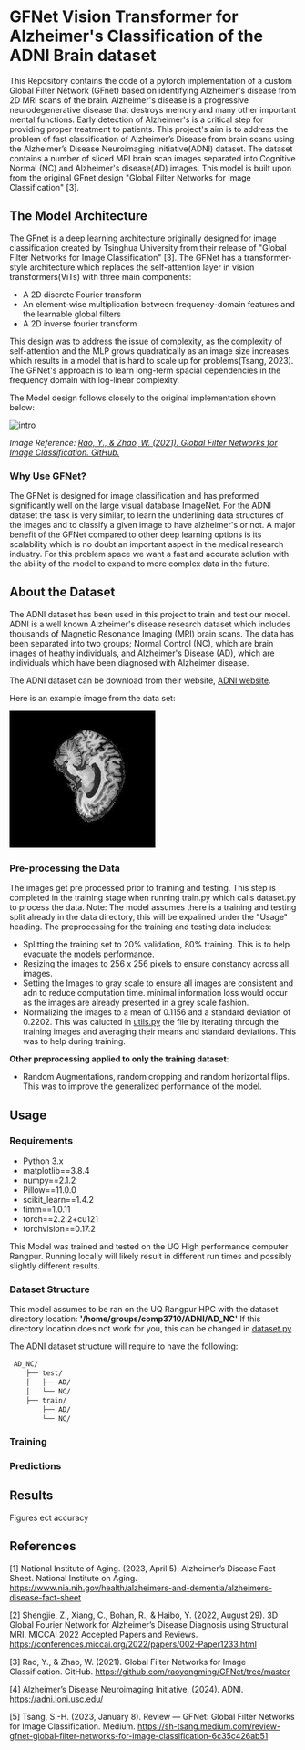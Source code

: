 # GFNet Vision Transformer for Alzheimer's Classification of the ADNI Brain dataset


This Repository contains the code of a pytorch implementation of a custom Global Filter Network (GFnet) based on identifying Alzheimer's disease from 2D MRI scans of the brain. Alzheimer's disease is a progressive neurodegenerative disease that destroys memory and many other important mental functions. Early detection of Alzheimer's is a critical step for providing proper treatment to patients. This project's aim is to address the problem of fast classification of Alzheimer’s Disease from brain scans using the Alzheimer’s Disease Neuroimaging Initiative(ADNI) dataset. The dataset contains a number of sliced MRI brain scan images separated into Cognitive Normal (NC) and Alzheimer's disease(AD) images. This model is built upon from the original GFnet design "Global Filter Networks for Image Classification" [3].

## The Model Architecture
The GFnet is a deep learning architecture originally designed for image classification created by Tsinghua University from their release of "Global Filter Networks for Image Classification" [3]. The GFNet has a transformer-style architecture which replaces the self-attention layer in vision transformers(ViTs) with three main components: 

-   A 2D discrete Fourier transform
-   An element-wise multiplication between frequency-domain features and the learnable global filters
-   A 2D inverse fourier transform

This design was to address the issue of complexity, as the complexity of self-attention and the MLP grows quadratically as an image size increases which results in a model that is hard to scale up for problems(Tsang, 2023). The GFNet's approach is to learn long-term spacial dependencies in the frequency domain with log-linear complexity.

The Model design follows closely to the original implementation shown below:

![intro](assets/GFnet_intro.gif)

_Image Reference: [Rao, Y., & Zhao, W. (2021). Global Filter Networks for Image Classification. GitHub.](https://github.com/raoyongming/GFNet/tree/master)_


### Why Use GFNet?
The GFNet is designed for image classification and has preformed significantly well on the large visual database ImageNet. For the ADNI dataset the task is very similar, to learn the underlining data structures of the images and to classify a given image to have alzheimer's or not. A major benefit of the GFNet compared to other deep learning options is its scalability which is no doubt an important aspect in the medical research industry. For this problem space we want a fast and accurate solution with the ability of the model to expand to more complex data in the future. 

## About the Dataset
The ADNI dataset has been used in this project to train and test our model. ADNI is a well known Alzheimer's disease research dataset which includes thousands of Magnetic Resonance Imaging (MRI) brain scans. The data has been separated into two groups; Normal Control (NC), which are brain images of heathy individuals, and Alzheimer's Disease (AD), which are individuals which have been diagnosed with Alzheimer disease.

 The ADNI dataset can be download from their website, [ADNI website](https://adni.loni.usc.edu/).

 Here is an example image from the data set:

 ![Example](assets/Example_image.jpeg)

### Pre-processing the Data
The images get pre processed prior to training and testing. This step is completed in the training stage when running train.py which calls dataset.py to process the data. Note: The model assumes there is a training and testing split already in the data directory, this will be expalined under the "Usage" heading. The preprocessing for the training and testing data includes:

 - Splitting the training set to 20% validation, 80% training. This is to help evacuate the models performance.
 - Resizing the images to 256 x 256 pixels to ensure constancy across all images.
 - Setting the Images to gray scale to ensure all images are consistent and adn to reduce computation time. minimal information loss would occur as the images are already presented in a grey scale fashion.
 - Normalizing the images to a mean of 0.1156 and a standard deviation of 0.2202. This was calucted in [utils.py](utils.py) the file by iterating through the training images and averaging their means and standard deviations. This was to help during training.

 **Other preprocessing applied to only the training dataset**:

 - Random Augmentations, random cropping and random horizontal flips. This was to improve the generalized performance of the model.
 

## Usage

### Requirements

- Python 3.x
- matplotlib==3.8.4
- numpy==2.1.2
- Pillow==11.0.0
- scikit_learn==1.4.2
- timm==1.0.11
- torch==2.2.2+cu121
- torchvision==0.17.2

This Model was trained and tested on the UQ High performance computer Rangpur. Running locally will likely result in different run times and possibly slightly different results.

### Dataset Structure
This model assumes to be ran on the UQ Rangpur HPC with the dataset directory location: 
**'/home/groups/comp3710/ADNI/AD_NC'**
If this directory location does not work for you, this can be changed in [dataset.py](dataset.py)

The ADNI dataset structure will require to have the following:

```
 AD_NC/
    ├── test/
    │   ├── AD/
    │   └── NC/
    ├── train/
        ├── AD/
        └── NC/
```

### Training


### Predictions


## Results

Figures ect
accuracy


## References

[1] National Institute of Aging. (2023, April 5). Alzheimer’s Disease Fact Sheet. National Institute on Aging.  https://www.nia.nih.gov/health/alzheimers-and-dementia/alzheimers-disease-fact-sheet

[2] Shengjie, Z., Xiang, C., Bohan, R., & Haibo, Y. (2022, August 29). 
3D Global Fourier Network for Alzheimer’s Disease Diagnosis using Structural MRI. MICCAI 2022
Accepted Papers and Reviews. https://conferences.miccai.org/2022/papers/002-Paper1233.html

[3] Rao, Y., & Zhao, W. (2021). Global Filter Networks for Image Classification. GitHub.
https://github.com/raoyongming/GFNet/tree/master

[4] Alzheimer’s Disease Neuroimaging Initiative. (2024). ADNI. https://adni.loni.usc.edu/

[5] Tsang, S.-H. (2023, January 8). Review — GFNet: Global Filter Networks for Image Classification. Medium. https://sh-tsang.medium.com/review-gfnet-global-filter-networks-for-image-classification-6c35c426ab51

‌
‌
